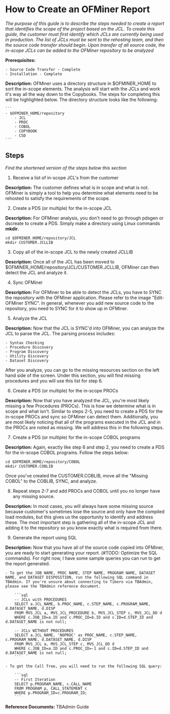 # How to Create an OFMiner Report

_The purpose of this guide is to describe the steps needed to create a report that identifies the scope of the project based on the JCL. To create this guide, the customer must first identify which JCLs are currently being used in production. The list of JCLs must be sent to the rehosting team, and then the source code transfer should begin. Upon transfer of all source code, the in-scope JCLs can be added to the OFMiner repository to be analyzed_

**Prerequisites:**
	
	- Source Code Transfer - Complete
	- Installation - Complete

**Description:** OFMiner uses a directory structure in $OFMINER_HOME to sort the in-scope elements. The analysis will start with the JCLs and work it's way all the way down to the Copybooks. The steps for completing this will be highlighted below. The directory structure looks like the following:
	
	```
	- $OFMINER_HOME/repository
		- JCL
		- PROC
		- COBOL
		- COPYBOOK
		- CSD
	```

## Steps

_Find the shortened version of the steps below this section_

1. Receive a list of in-scope JCL's from the customer

**Description:** The customer defines what is in scope and what is not. OFMiner is simply a tool to help you determine what elements need to be rehosted to satisfy the requirements of the scope. 

2. Create a PDS (or multiple) for the in-scope JCL

**Description:** For OFMiner analysis, you don't need to go through pdsgen or dscreate to create a PDS. Simply make a directory using Linux commands **mkdir**.  

```
cd $OFMINER_HOME/repository/JCL
mkdir CUSTOMER.JCLLIB
```

3. Copy all of the in-scope JCL to the newly created JCLLIB

**Description:** Once all of the JCL has been moved to $OFMINER_HOME/repository/JCL/CUSTOMER.JCLLIB, OFMiner can then detect the JCL and analyze it.

4. Sync OFMiner

**Description:** For OFMiner to be able to detect the JCLs, you have to SYNC the repository with the OFMiner application. Please refer to the image "Edit-OFMiner SYNC". In general, whenever you add new source code to the repository, you need to SYNC for it to show up in OFMiner. 

5. Analyze the JCL

**Description:** Now that the JCL is SYNC'd into OFMiner, you can analyze the JCL to parse the JCL. The parsing process includes:
	
	- Syntax Checking
	- Procedure Discovery
	- Program Discovery
	- Utility Discovery
	- Dataset Discovery

After you analyze, you can go to the missing resources section on the left hand side of the screen. Under this section, you will find missing procedures and you will use this list for step 6. 

6. Create a PDS (or multiple) for the in-scope PROCs

**Description:** Now that you have analyzed the JCL, you're most likely missing a few Procedures (PROCs). This is how we determine what is in scope and what isn't. Similar to steps 2-5, you need to create a PDS for the in-scope PROCs and sync so OFMiner can detect them. Additionally, you are most likely noticing that all of the programs executed in the JCL and in the PROCs are noted as missing. We will address this in the following steps.

7. Create a PDS (or multiple) for the in-scope COBOL programs

**Description:** Again, exactly like step 6 and step 2, you need to create a PDS for the in-scope COBOL programs. Follow the steps below:

```
cd $OFMINER_HOME/repository/COBOL
mkdir CUSTOMER.COBLIB
```

Once you've created the CUSTOMER.COBLIB, move all the "Missing COBOL" to the COBLIB, SYNC, and analyze.

8. Repeat steps 2-7 and add PROCs and COBOL until you no longer have any missing source.

**Description:** In most cases, you will always have some missing source because customer's sometimes lose the source and only have the compiled load modules, but this gives us the opportunity to identify and address these. The most important step is gathering all of the in-scope JCL and adding it to the repository so you know exactly what is required from there.

9. Generate the report using SQL

**Description:** Now that you have all of the source code copied into OFMiner, you are ready to start generating your report. (#TODO: Optimize the SQL commands). For right now, I have some sample queries you can run to get the report generated.

	- To get the JOB NAME, PROC NAME, STEP NAME, PROGRAM NAME, DATASET NAME, and DATASET DISPOSITION, run the following SQL command in TBAdmin. If you're unsure about connecting to Tibero via TBAdmin, please see the TBAdmin reference document. 

		```sql
		-- JCLs with PROCEDURES
		SELECT a.JCL_NAME, b.PROC_NAME, c.STEP_NAME, c.PROGRAM_NAME, d.DATASET_NAME, d.DISP
		FROM MVS_JCL a, MVS_JCL_PROCEDURE b, MVS_JCL_STEP c, MVS_JCL_DD d
		WHERE c.JOB_ID=a.ID and c.PROC_ID=b.ID and c.ID=d.STEP_ID and d.DATASET_NAME is not null;

		-- JCLs WITHOUT PROCEDURES
		SELECT a.JCL_NAME, 'NOPROC' as PROC_NAME, c.STEP_NAME, c.PROGRAM_NAME, d.DATASET_NAME, d.DISP
		FROM MVS_JCL a, MVS_JCL_STEP c, MVS_JCL_DD d
		WHERE c.JOB_ID=a.ID and c.PROC_ID=-1 and c.ID=d.STEP_ID and d.DATASET_NAME is not null;
		```

	- To get the Call Tree, you will need to run the following SQL query:

		```sql
		-- First Iteration
		SELECT p.PROGRAM_NAME, c.CALL_NAME
		FROM PROGRAM p, CALL_STATEMENT c
		WHERE p.PROGRAM_ID=c.PROGRAM_ID;
		```




**Reference Documents:** TBAdmin Guide


